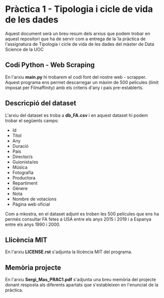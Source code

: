 # Pràctica 1 - Tipologia i cicle de vida de les dades

Aquest document serà un breu resum dels arxius que podem trobar en aquest repositori que ha de servir com a entrega de la 1a pràctica de l'assignatura de Tipologia i cicle de vida de les dades del màster de Data Science de la UOC

## Codi Python - Web Scraping

En l'arxiu **main.py** hi trobarem el codi font del nostre web - scrapper. Aquest programa ens permet descarregar un màxim de 500 pelicules (límit imposat per Filmaffinity) amb els criteris d'any i país pre-establerts.

## Descricpió del dataset

L'arxiu del dataset es troba a **db_FA.csv** i en aquest dataset hi podem trobar el següents camps:

-	Id
-	Títol
-	Any
-	Duració
-	País
-	Director/s
-	Guionista/es
-	Música
-	Fotografia
-	Productora
-	Repartiment
-	Gènere
-	Nota
-	Nombre de votacions
- Pàgina web oficial

Com a mkostra, en el dataset adjunt es troben les 500 películes que ens ha permès consultar FA fetes a USA entre els anys 2015 i 2019 i a Espanya entre els anys 1990 i 2000. 

## Llicència MIT

En l'arxiu **LICENSE.rst** s'adjunta la llicència MIT del programa.

## Memòria projecte

En l'arxiu **Sergi_Mas_PRAC1.pdf** s'adjunta una breu memòria del projecte donant resposta als diferents apartats que s'estableixen en l'enunciat de la pràctica.
